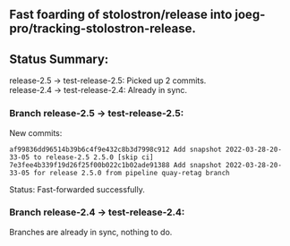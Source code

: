 ## Fast foarding of stolostron/release into joeg-pro/tracking-stolostron-release.

## Status Summary:

release-2.5 -> test-release-2.5: Picked up 2 commits.  
release-2.4 -> test-release-2.4: Already in sync.  

### Branch release-2.5 -> test-release-2.5:

New commits:

```
af99836dd96514b39b6c4f9e432c8b3d7998c912 Add snapshot 2022-03-28-20-33-05 to release-2.5 2.5.0 [skip ci]
7e3fee4b339f19d26f25f00b022c1b02ade91388 Add snapshot 2022-03-28-20-33-05 for release 2.5.0 from pipeline quay-retag branch
```

Status: Fast-forwarded successfully.

### Branch release-2.4 -> test-release-2.4:

Branches are already in sync, nothing to do.
